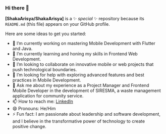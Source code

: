 ### Hi there 👋

**[ShakaArisya/ShakaArisya]** is a ✨ _special_ ✨ repository because its `README.md` (this file) appears on your GitHub profile.

Here are some ideas to get you started:

- 🔭 I’m currently working on mastering Mobile Development with Flutter and Java.
- 🌱 I’m currently learning and honing my skills in Frontend Web Development.
- 👯 I’m looking to collaborate on innovative mobile or web projects that push technological boundaries.
- 🤔 I’m looking for help with exploring advanced features and best practices in Mobile Development.
- 💬 Ask me about my experience as a Project Manager and Frontend Mobile Developer in the development of SIRESMA, a waste management application for community service.
- 📫 How to reach me: [LinkedIn](https://www.linkedin.com/in/ShakaArisya/)
- 😄 Pronouns: He/Him
- ⚡ Fun fact: I am passionate about leadership and software development, and I believe in the transformative power of technology to create positive change.

